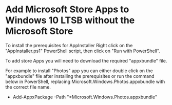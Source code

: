 # Add Microsoft Store Apps to Windows 10 LTSB without the Microsoft Store

To install the prerequisites for AppInstaller Right click on the "AppInstaller.ps1" PowerShell script, then click on "Run with PowerShell". 

To add store Apps you will need to download the required "appxbundle" file. 

For example to install "Photos" app you can either double click on the "appxbundle" file after installing the prerequisites or run the command below in PowerShell, replacing Microsoft.Windows.Photos.appxbundle with the correct file name. 

  - Add-AppxPackage -Path "*Microsoft.Windows.Photos.appxbundle"
